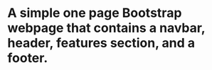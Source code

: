 # A simple one page Bootstrap webpage that contains a navbar, header, features section, and a footer.
